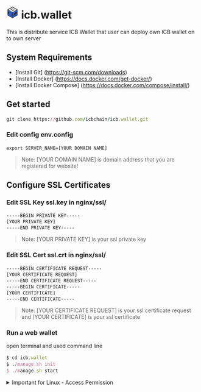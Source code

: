 

# ![alt text](https://github.com/ICBCryptoServices/icb.wallet/blob/main/ICB-Logo.png?raw=true) icb.wallet
This is distribute service ICB Wallet that user can deploy own ICB wallet on to own server


## System Requirements
  - [Install Git] (https://git-scm.com/downloads)
  - [Install Docker] (https://docs.docker.com/get-docker/)
  - [Install Docker Compose] (https://docs.docker.com/compose/install/)
  
  
## Get started
  ```ruby
git clone https://github.com/icbchain/icb.wallet.git
```
  

### Edit config env.config
  ```
export SERVER_NAME=[YOUR DOMAIN NAME]
```
> Note: [YOUR DOMAIN NAME] is domain address that you are registered for website!

## Configure SSL Certificates
### Edit SSL Key ssl.key in nginx/ssl/
  ```
-----BEGIN PRIVATE KEY-----
[YOUR PRIVATE KEY] 
-----END PRIVATE KEY-----
```
> Note: [YOUR PRIVATE KEY] is your ssl private key

### Edit SSL Cert ssl.crt in nginx/ssl/
  ```
-----BEGIN CERTIFICATE REQUEST-----
[YOUR CERTIFICATE REQUEST]
-----END CERTIFICATE REQUEST-----
-----BEGIN CERTIFICATE-----
[YOUR CERTIFICATE]
-----END CERTIFICATE-----
```
> Note: [YOUR CERTIFICATE REQUEST] is your ssl certificate request and [YOUR CERTIFICATE] is your ssl certificate



### Run a web wallet
open terminal and used command line
  ```ruby
$ cd icb.wallet
$ ./manage.sh init
$ ./manage.sh start
```


<details><summary>Important for Linux - Access Permission</summary>
<p>

> Note: ** if you are using linux you should access to manage.ssh **

```
$ chmod u=rwx,g=r,o=r manage.sh
```

</p>
</details>
